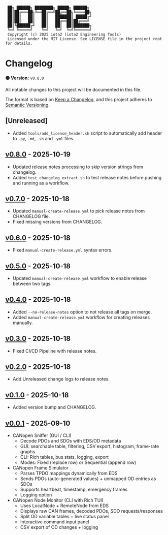 ```
 ██╗ ██████╗ ████████╗ █████╗ ██████╗
 ██║██╔═══██╗╚══██╔══╝██╔══██╗╚════██╗
 ██║██║   ██║   ██║   ███████║ █████╔╝
 ██║██║   ██║   ██║   ██╔══██║██╔═══╝
 ██║╚██████╔╝   ██║   ██║  ██║███████╗
 ╚═╝ ╚═════╝    ╚═╝   ╚═╝  ╚═╝╚══════╝
 Copyright (c) 2025 iota2 (iota2 Engineering Tools)
 Licensed under the MIT License. See LICENSE file in the project root for details.
```

# Changelog

**🟢 Version:** <code><!-- VERSION:START -->v0.8.0<!-- VERSION:END --></code>

All notable changes to this project will be documented in this file.

The format is based on [Keep a Changelog](https://keepachangelog.com/en/1.0.0/), and this project adheres to [Semantic Versioning](https://semver.org/spec/v2.0.0.html).

## [Unreleased]
- Added `tools/add_license_header.sh` script to automatically add header to `.py`, `.md`, `.sh` and `.yml` files.

## [v0.8.0] - 2025-10-19

- Updated release notes processing to skip version strings from changelog.
- Added `test_changelog_extract.sh` to test release notes before pushing and running as a workflow.

## [v0.7.0] - 2025-10-18

- Updated `manual-create-release.yml` to pick release notes from CHANGELOG file.
- Fixed missing versions from CHANGELOG.

## [v0.6.0] - 2025-10-18

- Fixed `manual-create-release.yml` syntax errors.

## [v0.5.0] - 2025-10-18

- Updated `manual-create-release.yml` workflow to enable release between two tags.

## [v0.4.0] - 2025-10-18

- Added `--no-release-notes` option to not release all tags on merge.
- Added `manual-create-release.yml` workflow for creating releases manually.

## [v0.3.0] - 2025-10-18

- Fixed CI/CD Pipeline with release notes.

## [v0.2.0] - 2025-10-18

- Add Unreleased change logs to release notes.

## [v0.1.0] - 2025-10-18

- Added version bump and CHANGELOG.

## [v0.0.1] - 2025-09-10

- CANopen Sniffer (GUI / CLI)
    - Decode PDOs and SDOs with EDS/OD metadata
    - GUI: searchable table, filtering, CSV export, histogram, frame-rate graphs
    - CLI: Rich tables, bus stats, logging, export
    - Modes: Fixed (replace row) or Sequential (append row)
- CANopen Frame Simulator
    - Parses TPDO mappings dynamically from EDS
    - Sends PDOs (auto-generated values) + unmapped OD entries as SDOs
    - Supports heartbeat, timestamp, emergency frames
    - Logging option
- CANopen Node Monitor (CLI with Rich TUI)
    - Uses LocalNode + RemoteNode from EDS
    - Displays raw CAN frames, decoded PDOs, SDO requests/responses
    - Split OD variable tables + live status panel
    - Interactive command input panel
    - CSV export of OD changes + logging

[v0.8.0]: https://github.com/iota2/CANopen-tools-suite/compare/v0.7.0...v0.8.0
[v0.7.0]: https://github.com/iota2/CANopen-tools-suite/compare/v0.6.0...v0.7.0
[v0.6.0]: https://github.com/iota2/CANopen-tools-suite/compare/v0.5.0...v0.6.0
[v0.5.0]: https://github.com/iota2/CANopen-tools-suite/compare/v0.4.0...v0.5.0
[v0.4.0]: https://github.com/iota2/CANopen-tools-suite/compare/v0.3.0...v0.4.0
[v0.3.0]: https://github.com/iota2/CANopen-tools-suite/compare/v0.2.0...v0.3.0
[v0.2.0]: https://github.com/iota2/CANopen-tools-suite/compare/v0.1.0...v0.2.0
[v0.1.0]: https://github.com/iota2/CANopen-tools-suite/compare/v0.0.1...v0.1.0
[v0.0.1]: https://github.com/iota2/CANopen-tools-suite/tree/v0.0.1
